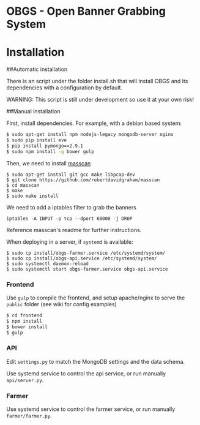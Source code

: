 OBGS - Open Banner Grabbing System
==================================

# Installation

##Automatic installation

There is an script under the folder install.sh that will install OBGS and its dependencies with a configuration by default.

WARNING: This script is still under development so use it at your own risk!

##Manual installation

First, install dependencies. For example, with a debian based system:

```bash
$ sudo apt-get install npm nodejs-legacy mongodb-server nginx
$ sudo pip install eve
$ pip install pymongo==2.9.1
$ sudo npm install -g bower gulp
```

Then, we need to install [masscan](https://github.com/robertdavidgraham/masscan)

```
$ sudo apt-get install git gcc make libpcap-dev
$ git clone https://github.com/robertdavidgraham/masscan
$ cd masscan
$ make
$ sudo make install
```

We need to add a iptables filter to grab the banners
```
iptables -A INPUT -p tcp --dport 60000 -j DROP
```
Reference masscan's readme for further instructions.

When deploying in a server, if `systemd` is available:
```
$ sudo cp install/obgs-farmer.service /etc/systemd/system/
$ sudo cp install/obgs-api.service /etc/systemd/system/
$ sudo systemctl daemon-reload
$ sudo systemctl start obgs-farmer.service obgs-api.service
```

### Frontend

Use `gulp` to compile the frontend, and setup apache/nginx
to serve the `public` folder (see wiki for config examples)

```bash
$ cd frontend
$ npm install
$ bower install
$ gulp
```

### API

Edit `settings.py` to match the MongoDB settings and the data schema.

Use systemd service to control the api service, or run manually `api/server.py`.

### Farmer

Use systemd service to control the farmer service, or run manually `farmer/farmer.py`.

